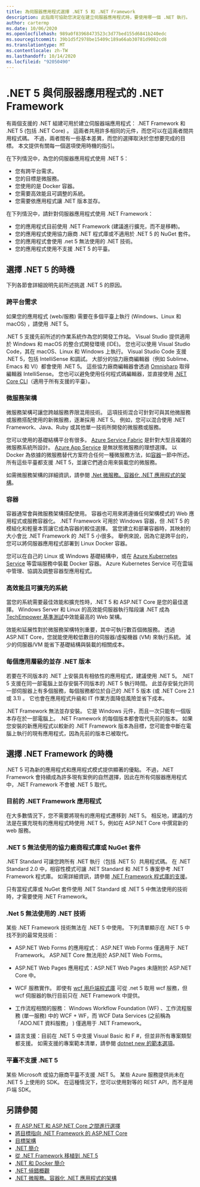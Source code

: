 ```yaml
---
title: 為伺服器應用程式選擇 .NET 5 和 .NET Framework
description: 此指南可協助您決定在建立伺服器應用程式時，要使用哪一個 .NET 執行。
author: cartermp
ms.date: 10/06/2020
ms.openlocfilehash: 989a0f83968473523c3d77bed155d6841b240edc
ms.sourcegitcommit: 39b1d5f2978be15409c189a66ab30781d9082cd8
ms.translationtype: MT
ms.contentlocale: zh-TW
ms.lasthandoff: 10/14/2020
ms.locfileid: "92050490"
---
```

# <a name="net-5-vs-net-framework-for-server-apps"></a>.NET 5 與伺服器應用程式的 .NET Framework

有兩個支援的 .NET 組建可用於建立伺服器端應用程式： .NET Framework 和 .NET 5 (包括 .NET Core) 。 這兩者共用許多相同的元件，而您可以在這兩者間共用程式碼。 不過，兩者間有一些基本差異，而您的選擇取決於您想要完成的目標。 本文提供有關每一個選項使用時機的指引。

在下列情況中，為您的伺服器應用程式使用 .NET 5：

- 您有跨平台需求。
- 您的目標是微服務。
- 您使用的是 Docker 容器。
- 您需要高效能且可調整的系統。
- 您需要依應用程式讓 .NET 版本並存。

在下列情況中，請針對伺服器應用程式使用 .NET Framework：

- 您的應用程式目前使用 .NET Framework (建議進行擴充，而不是移轉)。
- 您的應用程式使用協力廠商 .NET 程式庫或不適用於 .NET 5 的 NuGet 套件。
- 您的應用程式會使用 .net 5 無法使用的 .NET 技術。
- 您的應用程式使用不支援 .NET 5 的平臺。

## <a name="when-to-choose-net-5"></a>選擇 .NET 5 的時機

下列各節會詳細說明先前所述挑選 .NET 5 的原因。

### <a name="cross-platform-needs"></a>跨平台需求

如果您的應用程式 (web/服務) 需要在多個平臺上執行 (Windows、Linux 和 macOS) ，請使用 .NET 5。

.NET 5 支援先前所述的作業系統作為您的開發工作站。 Visual Studio 提供適用於 Windows 和 macOS 的整合式開發環境 (IDE)。 您也可以使用 Visual Studio Code，其在 macOS、Linux 和 Windows 上執行。 Visual Studio Code 支援 .NET 5，包括 IntelliSense 和調試。 大部分的協力廠商編輯器（例如 Sublime、Emacs 和 VI）都會使用 .NET 5。 這些協力廠商編輯器會透過 [Omnisharp](https://www.omnisharp.net/) 取得編輯器 IntelliSense。 您也可以避免使用任何程式碼編輯器，並直接使用 [.NET Core CLI](../core/tools/index.md)（適用于所有支援的平臺）。

### <a name="microservices-architecture"></a>微服務架構

微服務架構可讓您跨越服務界限混用技術。 這項技術混合可針對可與其他微服務或服務搭配使用的新微服務，逐漸採用 .NET 5。 例如，您可以混合使用 .NET Framework、Java、Ruby 或其他單一技術所開發的微服務或服務。

您可以使用的基礎結構平台有很多。 [Azure Service Fabric](https://azure.microsoft.com/services/service-fabric/) 是針對大型且複雜的微服務系統所設計。 [Azure App Service](https://azure.microsoft.com/services/app-service/) 是無狀態微服務的理想選擇。 以 Docker 為依據的微服務替代方案符合任何一種微服務方法，如[容器](#containers)一節中所述。 所有這些平臺都支援 .NET 5，並讓它們適合用來裝載您的微服務。

如需微服務架構的詳細資訊，請參閱 [.Net 微服務。容器化 .NET 應用程式的架構](../architecture/microservices/index.md)。

### <a name="containers"></a>容器

容器通常會與微服務架構搭配使用。 容器也可用來將遵循任何架構模式的 Web 應用程式或服務容器化。 .NET Framework 可用於 Windows 容器，但 .NET 5 的模組化和輕量本質讓它成為容器的較佳選擇。 當您建立和部署容器時，其映射的大小會比 .NET Framework 的 .NET 5 小很多。 舉例來說，因為它是跨平台的，您可以將伺服器應用程式部署到 Linux Docker 容器。

您可以在自己的 Linux 或 Windows 基礎結構中，或在 [Azure Kubernetes Service](https://azure.microsoft.com/services/kubernetes-service/) 等雲端服務中裝載 Docker 容器。 Azure Kubernetes Service 可在雲端中管理、協調及調整容器型應用程式。

### <a name="high-performance-and-scalable-systems"></a>高效能且可擴充的系統

當您的系統需要最佳效能和擴充性時，.NET 5 和 ASP.NET Core 是您的最佳選擇。 Windows Server 和 Linux 的高效能伺服器執行階段讓 .NET 成為 [TechEmpower 基準測試](https://www.techempower.com/benchmarks/#hw=ph&test=plaintext)中效能最高的 Web 架構。

效能和延展性對於微服務架構特別重要，其中可執行數百個微服務。 透過 ASP.NET Core，您就能使用較低數目的伺服器/虛擬機器 (VM) 來執行系統。 減少的伺服器/VM 能省下基礎結構與裝載的相關成本。

### <a name="side-by-side-net-versions-per-application-level"></a>每個應用層級的並存 .NET 版本

若要在不同版本的 .NET 上安裝具有相依性的應用程式，建議使用 .NET 5。 .NET 5 支援在同一部電腦上並存安裝不同版本的 .NET 5 執行時間。 此並存安裝允許同一部伺服器上有多個服務，每個服務都位於自己的 .NET 5 版本 (或 .NET Core 2.1 或 3.1) 。 它也會在應用程式升級和 IT 作業方面降低風險並省下成本。

.NET Framework 無法並存安裝。 它是 Windows 元件，而且一次只能有一個版本存在於一部電腦上。 .NET Framework 的每個版本都會取代先前的版本。 如果您安裝的新應用程式以較新的 .NET Framework 版本為目標，您可能會中斷在電腦上執行的現有應用程式，因為先前的版本已被取代。

## <a name="when-to-choose-net-framework"></a>選擇 .NET Framework 的時機

.NET 5 可為新的應用程式和應用程式模式提供顯著的優點。 不過，.NET Framework 會持續成為許多現有案例的自然選擇，因此在所有伺服器應用程式中，.NET Framework 不會被 .NET 5 取代。

### <a name="current-net-framework-applications"></a>目前的 .NET Framework 應用程式

在大多數情況下，您不需要將現有的應用程式遷移到 .NET 5。 相反地，建議的方法是在擴充現有的應用程式時使用 .NET 5，例如在 ASP.NET Core 中撰寫新的 web 服務。

### <a name="third-party-libraries-or-nuget-packages-not-available-for-net-5"></a>.NET 5 無法使用的協力廠商程式庫或 NuGet 套件

.NET Standard 可讓您跨所有 .NET 執行（包括 .NET 5）共用程式碼。 在 .NET Standard 2.0 中，相容性模式可讓 .NET Standard 和 .NET 5 專案參考 .NET Framework 程式庫。 如需詳細資訊，請參閱 [.NET Framework 程式庫的支援](whats-new/whats-new-in-dotnet-standard.md#support-for-net-framework-libraries)。

只有當程式庫或 NuGet 套件使用 .NET Standard 或 .NET 5 中無法使用的技術時，才需要使用 .NET Framework。

### <a name="net-technologies-not-available-for-net-5"></a>.Net 5 無法使用的 .NET 技術

某些 .NET Framework 技術無法在 .NET 5 中使用。 下列清單顯示在 .NET 5 中找不到的最常見技術：

- ASP.NET Web Forms 的應用程式： ASP.NET Web Forms 僅適用于 .NET Framework。 ASP.NET Core 無法用於 ASP.NET Web Forms。

- ASP.NET Web Pages 應用程式：ASP.NET Web Pages 未隨附於 ASP.NET Core 中。

- WCF 服務實作。 即使有 [wcf 用戶端程式庫](https://github.com/dotnet/wcf) 可從 .net 5 取用 wcf 服務，但 wcf 伺服器的執行目前只在 .NET Framework 中提供。

- 工作流程相關的服務： Windows Workflow Foundation (WF) 、工作流程服務 (單一服務) 中的 WCF + WF，而 WCF Data Services (之前稱為「ADO.NET 資料服務」 ) 僅適用于 .NET Framework。

- 語言支援：目前在 .NET 5 中支援 Visual Basic 和 F #，但並非所有專案類型都支援。 如需支援的專案範本清單，請參閱 [dotnet new 的範本選項](../core/tools/dotnet-new.md#arguments)。

### <a name="platform-doesnt-support-net-5"></a>平臺不支援 .NET 5

某些 Microsoft 或協力廠商平臺不支援 .NET 5。 某些 Azure 服務提供尚未在 .NET 5 上使用的 SDK。 在這種情況下，您可以使用對等的 REST API，而不是用戶端 SDK。

## <a name="see-also"></a>另請參閱

- [在 ASP.NET 和 ASP.NET Core 之間進行選擇](/aspnet/core/choose-aspnet-framework)
- [將目標指向 .NET Framework 的 ASP.NET Core](/aspnet/core/introduction-to-aspnet-core?view=aspnetcore-2.2&preserve-view=true#aspnet-core-targeting-net-framework)
- [目標架構](frameworks.md)
- [.NET 簡介](../core/introduction.md)
- [從 .NET Framework 移植到 .NET 5](../core/porting/index.md)
- [.NET 和 Docker 簡介](../core/docker/introduction.md)
- [.NET 偵錯概觀](components.md)
- [.NET 微服務。容器化 .NET 應用程式的架構](../architecture/microservices/index.md)
